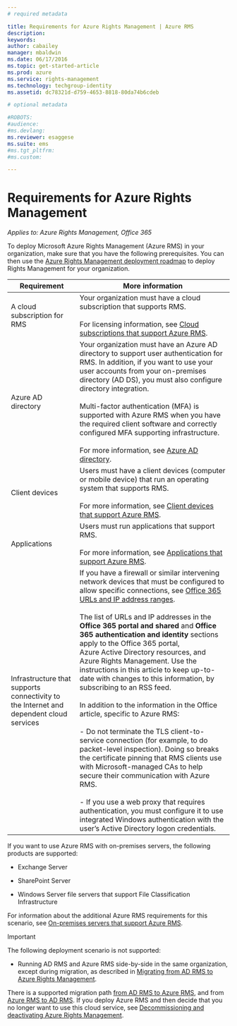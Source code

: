 ```yaml
---
# required metadata

title: Requirements for Azure Rights Management | Azure RMS
description:
keywords:
author: cabailey
manager: mbaldwin
ms.date: 06/17/2016
ms.topic: get-started-article
ms.prod: azure
ms.service: rights-management
ms.technology: techgroup-identity
ms.assetid: dc78321d-d759-4653-8818-80da74b6cdeb

# optional metadata

#ROBOTS:
#audience:
#ms.devlang:
ms.reviewer: esaggese
ms.suite: ems
#ms.tgt_pltfrm:
#ms.custom:

---
```


# Requirements for Azure Rights Management

*Applies to: Azure Rights Management, Office 365*


To deploy Microsoft Azure Rights Management (Azure RMS) in your organization, make sure that you have the following prerequisites. You can then use the [Azure Rights Management deployment roadmap](../plan-design/deployment-roadmap.md) to deploy Rights Management for your organization.

|Requirement|More information|
|---------------|--------------------|
|A cloud subscription for RMS|Your organization must have a cloud subscription that supports RMS.<br /><br />For licensing information, see [Cloud subscriptions that support Azure RMS](requirements-subscriptions.md).|
|Azure AD directory|Your organization must have an Azure AD directory to support user authentication for RMS. In addition, if you want to use your user accounts from your on-premises directory (AD DS), you must also configure directory integration.<br /><br />Multi-factor authentication (MFA) is supported with Azure RMS when you have the required client software and correctly configured MFA supporting infrastructure.<br /><br />For more information, see [Azure AD directory](requirements-azure-ad.md).|
|Client devices|Users must have a client devices (computer or mobile device) that run an operating system that supports RMS.<br /><br />For more information, see [Client devices that support Azure RMS](requirements-client-devices.md).|
|Applications|Users must run applications that support RMS.<br /><br />For more information, see [Applications that support Azure RMS](requirements-applications.md).|
|Infrastructure that supports connectivity to the Internet and dependent cloud services|If you have a firewall or similar intervening network devices that must be configured to allow specific connections, see [Office 365 URLs and IP address ranges](https://support.office.com/en-US/article/Office-365-URLs-and-IP-address-ranges-8548a211-3fe7-47cb-abb1-355ea5aa88a2).<br /><br />The list of URLs and IP addresses in the **Office 365 portal and shared** and **Office 365 authentication and identity** sections apply to the Office 365 portal, Azure Active Directory resources, and Azure Rights Management. Use the instructions in this article to keep up-to-date with changes to this information, by subscribing to an RSS feed.<br /><br />In addition to the information in the Office article, specific to Azure RMS:<br /><br />- Do not terminate the TLS client-to-service connection (for example, to do packet-level inspection). Doing so breaks the certificate pinning that RMS clients use with Microsoft-managed CAs to help secure their communication with Azure RMS.<br /><br />- If you use a web proxy that requires authentication, you must configure it to use integrated Windows authentication with the user’s Active Directory logon credentials.|

If you want to use Azure RMS with on-premises servers, the following products are supported:

-   Exchange Server

-   SharePoint Server

-   Windows Server file servers that support File Classification Infrastructure

For information about the additional Azure RMS requirements for this scenario, see [On-premises servers that support Azure RMS](requirements-servers.md).

> [!IMPORTANT]
> The following deployment scenario is not supported:
> 
> -   Running AD RMS and Azure RMS side-by-side in the same organization, except during migration, as described in [Migrating from AD RMS to Azure Rights Management](../plan-design/migrate-from-ad-rms-to-azure-rms.md).
> 
> There is a supported migration path [from AD RMS to Azure RMS](http://technet.microsoft.com/library/Dn858447.aspx), and from [Azure RMS to AD RMS](http://msdn.microsoft.com/library/azure/dn629429.aspx). If you deploy Azure RMS and then decide that you no longer want to use this cloud service, see [Decommissioning and deactivating Azure Rights Management](../deploy-use/decommission-deactivate.md).



